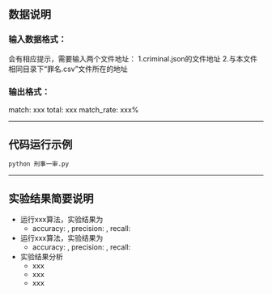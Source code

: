 ## 数据说明
### 输入数据格式：
会有相应提示，需要输入两个文件地址：
1.criminal.json的文件地址
2.与本文件相同目录下“罪名.csv”文件所在的地址
### 输出格式：
match: xxx total: xxx match_rate: xxx% 

---
## 代码运行示例
```bash
python 刑事一审.py
```

---
## 实验结果简要说明
- 运行xxx算法，实验结果为
	- accuracy: , precision: , recall:
- 运行xxx算法，实验结果为
	- accuracy: , precision: , recall:
- 实验结果分析
	- xxx
	- xxx
	- xxx
